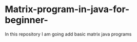 # Matrix-program-in-java-for-beginner-
In this repository I am going add basic matrix java programs
